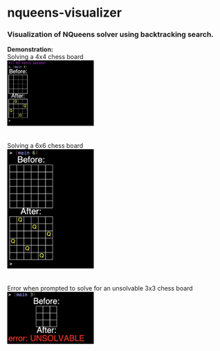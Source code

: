 # nqueens-visualizer

### Visualization of NQueens solver using backtracking search. <br>

**Demonstration:**<br>
Solving a 4x4 chess board <br>
<img src="4x4-board.png" alt="Solving a 4x4 board" width="200"/> <br> <br> <br>
Solving a 6x6 chess board <br>
<img src="6x6-board.png" alt="Solving a 6x6 board" width="200"/> <br> <br> <br>
Error when prompted to solve for an unsolvable 3x3 chess board <br>
<img src="3x3-board-unsolvable.png" alt="Error when prompted for unsolvable boards" width="200"/>
